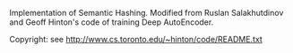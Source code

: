 Implementation of Semantic Hashing. 
Modified from Ruslan Salakhutdinov and Geoff Hinton's code of training Deep AutoEncoder.


Copyright: see http://www.cs.toronto.edu/~hinton/code/README.txt
